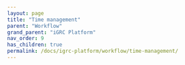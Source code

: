 ```yaml
---
layout: page
title: "Time management"
parent: "Workflow"
grand_parent: "iGRC Platform"
nav_order: 9
has_children: true
permalink: /docs/igrc-platform/workflow/time-management/
---
```

